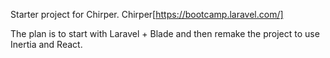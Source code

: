 Starter project for Chirper. Chirper[https://bootcamp.laravel.com/]

The plan is to start with Laravel + Blade and then remake the project to use Inertia and React.